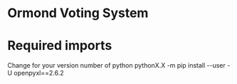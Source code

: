 # Ormond Voting System

# Required imports
Change for your version number of python
pythonX.X -m pip install --user -U openpyxl==2.6.2
